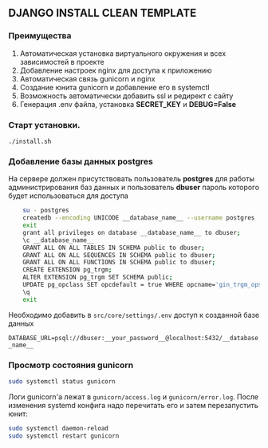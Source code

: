 ## DJANGO INSTALL CLEAN TEMPLATE

### Преимущества
1. Автоматическая установка виртуального окружения и всех зависимостей в проекте
2. Добавление настроек nginx для доступа к приложению
3. Автоматическая связь gunicorn и nginx
4. Создание юнита gunicorn и добавление его в systemctl
5. Возможность автоматически добавить ssl и редирект с сайту
6. Генерация .env файла, установка **SECRET_KEY** и **DEBUG=False**  

### Старт установки. 

	./install.sh

### Добавление базы данных postgres
На сервере должен присутствовать пользователь **postgres** для работы администрирования баз данных и пользователь **dbuser** пароль которого будет использоваться для доступа
```bash
    su - postgres
	createdb --encoding UNICODE __database_name__ --username postgres
	exit
	grant all privileges on database __database_name__ to dbuser;
	\c __database_name__
	GRANT ALL ON ALL TABLES IN SCHEMA public to dbuser;
	GRANT ALL ON ALL SEQUENCES IN SCHEMA public to dbuser;
	GRANT ALL ON ALL FUNCTIONS IN SCHEMA public to dbuser;
	CREATE EXTENSION pg_trgm;
	ALTER EXTENSION pg_trgm SET SCHEMA public;
	UPDATE pg_opclass SET opcdefault = true WHERE opcname='gin_trgm_ops';
	\q
	exit
```
Необходимо добавить в `src/core/settings/.env` доступ к созданной базе данных 

`DATABASE_URL=psql://dbuser:__your_password__@localhost:5432/__database_name__`

### Просмотр состояния gunicorn
```bash
sudo systemctl status gunicorn
```
Логи gunicorn'а лежат в `gunicorn/access.log` и `gunicorn/error.log`.
После изменения systemd конфига надо перечитать его и затем перезапустить юнит:

```bash
sudo systemctl daemon-reload
sudo systemctl restart gunicorn
```
